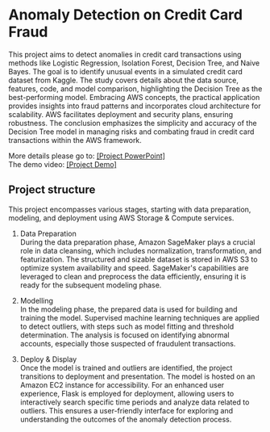 # Anomaly Detection on Credit Card Fraud

This project aims to detect anomalies in credit card transactions using methods like Logistic Regression, Isolation Forest, Decision Tree, and Naive Bayes. The goal is to identify unusual events in a simulated credit card dataset from Kaggle. The study covers details about the data source, features, code, and model comparison, highlighting the Decision Tree as the best-performing model. Embracing AWS concepts, the practical application provides insights into fraud patterns and incorporates cloud architecture for scalability. AWS facilitates deployment and security plans, ensuring robustness. The conclusion emphasizes the simplicity and accuracy of the Decision Tree model in managing risks and combating fraud in credit card transactions within the AWS framework.

More details please go to: [[Project PowerPoint]](https://drive.google.com/file/d/1aRfzkz3Ce1CibNvE_z8YgL__RyDmn4oH/view?usp=sharing)<br>
The demo video: [[Project Demo]](https://www.youtube.com/watch?v=UPLxJ4jbBDo&ab_channel=YiboGe)

## Project structure
This project encompasses various stages, starting with data preparation, modeling, and deployment using AWS Storage & Compute services. 
<br>
1. Data Preparation <br>
During the data preparation phase, Amazon SageMaker plays a crucial role in data cleansing, which includes normalization, transformation, and featurization. The structured and sizable dataset is stored in AWS S3 to optimize system availability and speed. SageMaker's capabilities are leveraged to clean and preprocess the data efficiently, ensuring it is ready for the subsequent modeling phase. <br>

2. Modelling <br>
In the modeling phase, the prepared data is used for building and training the model. Supervised machine learning techniques are applied to detect outliers, with steps such as model fitting and threshold determination. The analysis is focused on identifying abnormal accounts, especially those suspected of fraudulent transactions.<br>

3. Deploy & Display<br>
Once the model is trained and outliers are identified, the project transitions to deployment and presentation. The model is hosted on an Amazon EC2 instance for accessibility. For an enhanced user experience, Flask is employed for deployment, allowing users to interactively search specific time periods and analyze data related to outliers. This ensures a user-friendly interface for exploring and understanding the outcomes of the anomaly detection process.

